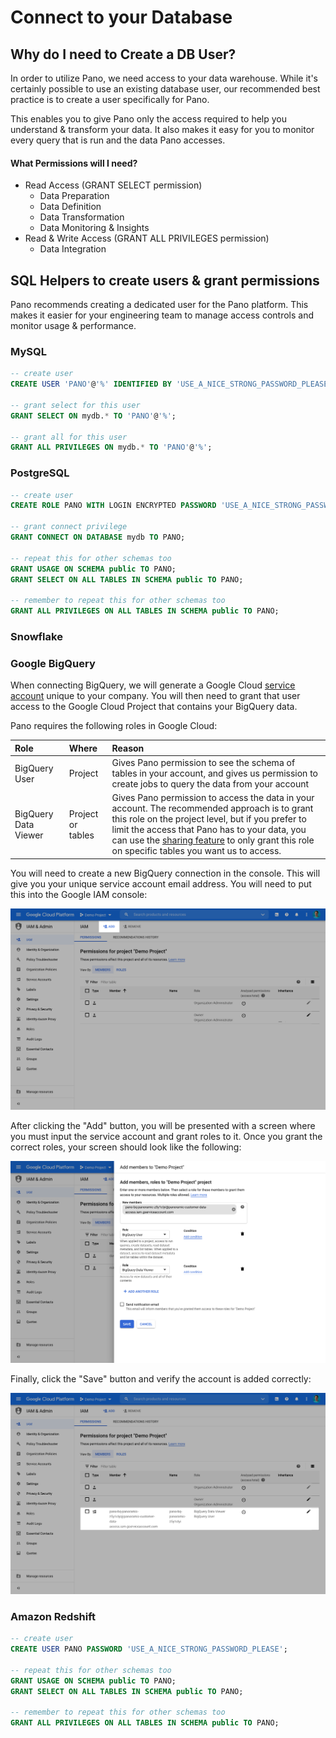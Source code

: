 # Connect to your Database

## Why do I need to Create a DB User?

In order to utilize Pano, we need access to your data warehouse. While it's certainly possible to use an existing database user, our recommended best practice is to create a user specifically for Pano.

This enables you to give Pano only the access required to help you understand & transform your data. It also makes it easy for you to monitor every query that is run and the data Pano accesses.

#### What Permissions will I need?

* Read Access \(GRANT SELECT permission\)
  * Data Preparation
  * Data Definition
  * Data Transformation
  * Data Monitoring & Insights
* Read & Write Access \(GRANT ALL PRIVILEGES permission\)
  * Data Integration

## SQL Helpers to create users & grant permissions

Pano recommends creating a dedicated user for the Pano platform. This makes it easier for your engineering team to manage access controls and monitor usage & performance. 

### MySQL

```sql
-- create user
CREATE USER 'PANO'@'%' IDENTIFIED BY 'USE_A_NICE_STRONG_PASSWORD_PLEASE';

-- grant select for this user
GRANT SELECT ON mydb.* TO 'PANO'@'%';

-- grant all for this user
GRANT ALL PRIVILEGES ON mydb.* TO 'PANO'@'%';
```

### PostgreSQL

```sql
-- create user
CREATE ROLE PANO WITH LOGIN ENCRYPTED PASSWORD 'USE_A_NICE_STRONG_PASSWORD_PLEASE';

-- grant connect privilege
GRANT CONNECT ON DATABASE mydb TO PANO;

-- repeat this for other schemas too
GRANT USAGE ON SCHEMA public TO PANO;
GRANT SELECT ON ALL TABLES IN SCHEMA public TO PANO;

-- remember to repeat this for other schemas too
GRANT ALL PRIVILEGES ON ALL TABLES IN SCHEMA public TO PANO;
```

### Snowflake

### Google BigQuery

When connecting BigQuery, we will generate a Google Cloud [service account](https://cloud.google.com/iam/docs/service-accounts) unique to your company. You will then need to grant that user access to the Google Cloud Project that contains your BigQuery data.

Pano requires the following roles in Google Cloud:

| Role | Where | Reason |
| :--- | :--- | :--- |
| BigQuery User | Project | Gives Pano permission to see the schema of tables in your account, and gives us permission to create jobs to query the data from your account |
| BigQuery Data Viewer | Project or tables | Gives Pano permission to access the data in your account. The recommended approach is to grant this role on the project level, but if you prefer to limit the access that Pano has to your data, you can use the [sharing feature](https://cloud.google.com/bigquery/docs/dataset-access-controls) to only grant this role on specific tables you want us to access. |

You will need to create a new BigQuery connection in the console. This will give you your unique service account email address. You will need to put this into the Google IAM console:

![](../../.gitbook/assets/google-iam-overview.png)

After clicking the "Add" button, you will be presented with a screen where you must input the service account and grant roles to it. Once you grant the correct roles, your screen should look like the following:

![](../../.gitbook/assets/bq-add-user2.png)

Finally, click the "Save" button and verify the account is added correctly:

![](../../.gitbook/assets/google-iam-final.png)

### Amazon Redshift

```sql
-- create user
CREATE USER PANO PASSWORD 'USE_A_NICE_STRONG_PASSWORD_PLEASE';

-- repeat this for other schemas too
GRANT USAGE ON SCHEMA public TO PANO;
GRANT SELECT ON ALL TABLES IN SCHEMA public TO PANO;

-- remember to repeat this for other schemas too
GRANT ALL PRIVILEGES ON ALL TABLES IN SCHEMA public TO PANO;
```

